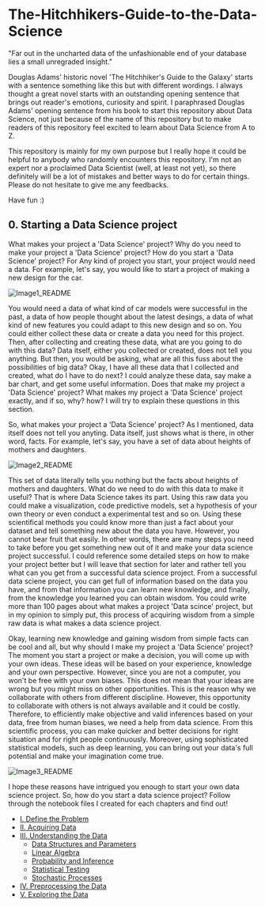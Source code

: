 # The-Hitchhikers-Guide-to-the-Data-Science

"Far out in the uncharted data of the unfashionable end of your database lies a small unregraded insight."

Douglas Adams' historic novel 'The Hitchhiker's Guide to the Galaxy' starts with a sentence something like this but with different wordings.
I always thought a great novel starts with an outstanding opening sentence that brings out reader's emotions, curiosity and spirit.
I paraphrased Douglas Adams' opening sentence from his book to start this repository about Data Science, not just because of the name of this repository but to make readers of this repository feel excited to learn about Data Science from A to Z.  

This repository is mainly for my own purpose but I really hope it could be helpful to anybody who randomly encounters this repository. I'm not an expert nor a proclaimed Data Scientist (well, at least not yet), so there definitely will be a lot of mistakes and better ways to do for certain things. Please do not hesitate to give me any feedbacks.

Have fun :)

## 0. Starting a Data Science project

What makes your project a 'Data Science' project? Why do you need to make your project a 'Data Science' project? How do you start a 'Data Science' project? For Any kind of project you start, your project would need a data. For example, let's say, you would like to start a project of making a new design for the car. 

![Image1_README](https://user-images.githubusercontent.com/35958537/95600857-54046880-0a18-11eb-83d7-44f13913638a.jpg)

You would need a data of what kind of car models were successful in the past, a data of how people thought about the latest desings, a data of what kind of new features you could adapt to this new design and so on. You could either collect these data or create a data you need for this project. Then, after collecting and creating these data, what are you going to do with this data? Data itself, either you collected or created, does not tell you anything. But then, you would be asking, what are all this fuss about the possibilities of big data? Okay, I have all these data that I collected and created, what do I have to do next? I could analyze these data, say make a bar chart, and get some useful information. Does that make my project a 'Data Science' project? What makes my project a 'Data Science' project exactly, and if so, why? how? I will try to explain these questions in this section.

So, what makes your project a 'Data Science' project? As I mentioned, data itself does not tell you anyting. Data itself, just shows what is there, in other word, facts. For example, let's say, you have a set of data about heights of mothers and daughters. 

![Image2_README](https://user-images.githubusercontent.com/35958537/95828883-2579dc80-0cfb-11eb-9be4-e6274b0e0988.png)

This set of data literally tells you nothing but the facts about heights of mothers and daughters. What do we need to do with this data to make it useful? That is where Data Science takes its part. Using this raw data you could make a visualization, code predictive models, set a hypothesis of your own theory or even conduct a experimental test and so on. Using these scientifical methods you could know more than just a fact about your dataset and tell something new about the data you have. However, you cannot bear fruit that easily. In other words, there are many steps you need to take before you get something new out of it and make your data science project successful. I could reference some detailed steps on how to make your project better but I will leave that section for later and rather tell you what can you get from a successful data science project. From a successful data sciene project, you can get full of information based on the data you have, and from that information you can learn new knowledge, and finally, from the knowledge you learned you can obtain wisdom. You could write more than 100 pages about what makes a project 'Data scince' project, but in my opinion to simply put, this process of acquiring wisdom from a simple raw data is what makes a data science project.

Okay, learning new knowledge and gaining wisdom from simple facts can be cool and all, but why should I make my project a 'Data Science' project? The moment you start a project or make a decision, you will come up with your own ideas. These ideas will be based on your experience, knowledge and your own perspective. However, since you are not a computer, you won't be free with your own biases. This does not mean that your ideas are wrong but you might miss on other opportunities. This is the reason why we collaborate with others from different discipline. However, this opportunity to collaborate with others is not always available and it could be costly. Therefore, to efficiently make objective and valid inferences based on your data, free from human biases, we need a help from data science. From this scientific process, you can make quicker and better decisions for right situation and for right people continuously. Moreover, using sophisticated statistical models, such as deep learning, you can bring out your data's full potential and make your imagination come true.

![Image3_README](https://user-images.githubusercontent.com/35958537/96086318-c5647100-0e87-11eb-8a58-4976e1e97b03.jpg)

I hope these reasons have intrigued you enough to start your own data science project. So, how do you start a data science project? Follow through the notebook files I created for each chapters and find out!

- [I. Define the Problem](https://github.com/alexdseo/The-Hitchhikers-Guide-to-the-Data-Science/blob/master/I.%20Define%20the%20Problem/I.%20Define%20the%20Problem.ipynb)
- [II. Acquiring Data](https://github.com/alexdseo/The-Hitchhikers-Guide-to-the-Data-Science/blob/master/II.%20Acquiring%20Data/II.%20Acquiring%20Data.ipynb)
- [III. Understanding the Data](https://github.com/alexdseo/The-Hitchhikers-Guide-to-the-Data-Science/blob/master/III.%20Understanding%20the%20Data/III.%20Understanding%20the%20Data.ipynb)
  - [Data Structures and Parameters](https://github.com/alexdseo/The-Hitchhikers-Guide-to-the-Data-Science/blob/master/III.%20Understanding%20the%20Data/Data%20Structures%20and%20Parameters/Data%20Structures%20and%20Parameters.ipynb)
  - [Linear Algebra](https://github.com/alexdseo/The-Hitchhikers-Guide-to-the-Data-Science/blob/master/III.%20Understanding%20the%20Data/Linear%20Algebra/Linear%20Algebra.ipynb)
  - [Probability and Inference](https://github.com/alexdseo/The-Hitchhikers-Guide-to-the-Data-Science/blob/master/III.%20Understanding%20the%20Data/Probability%20and%20Inference/Probability%20and%20Inference.ipynb)
  - [Statistical Testing](https://github.com/alexdseo/The-Hitchhikers-Guide-to-the-Data-Science/blob/master/III.%20Understanding%20the%20Data/Statistical%20Testing/Statistical%20Testing.ipynb)
  - [Stochastic Processes](https://github.com/alexdseo/The-Hitchhikers-Guide-to-the-Data-Science/blob/master/III.%20Understanding%20the%20Data/Stochastic%20Processes/Stochastic%20Processes.ipynb)
- [IV. Preprocessing the Data](https://github.com/alexdseo/The-Hitchhikers-Guide-to-the-Data-Science/blob/master/IV.%20Preprocessing%20the%20Data/IV.%20Preprocessing%20the%20Data.ipynb)
- [V. Exploring the Data](https://github.com/alexdseo/The-Hitchhikers-Guide-to-the-Data-Science/blob/master/V.%20Exploring%20the%20Data/V.%20Exploring%20the%20Data.ipynb)

